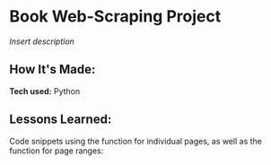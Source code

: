 # Book Web-Scraping Project
*Insert description*


## How It's Made:

**Tech used:** Python

## Lessons Learned:



Code snippets using the function for individual pages, as well as the function for page ranges:
